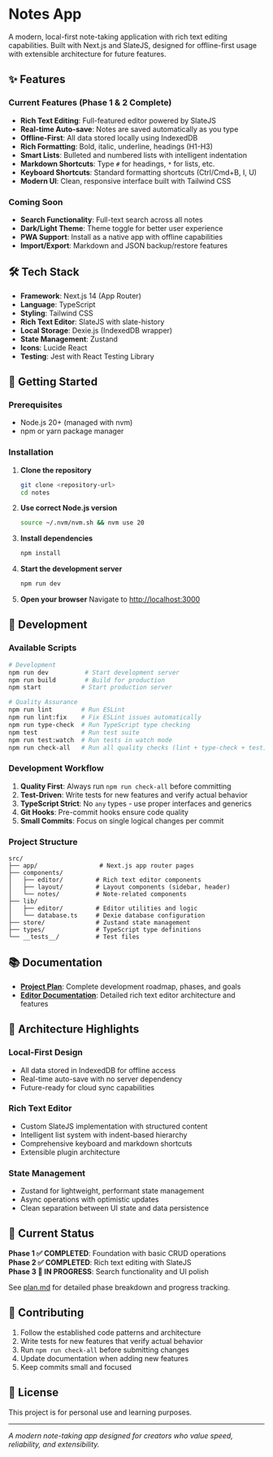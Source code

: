 # Notes App

A modern, local-first note-taking application with rich text editing capabilities. Built with Next.js and SlateJS, designed for offline-first usage with extensible architecture for future features.

## ✨ Features

### Current Features (Phase 1 & 2 Complete)
- **Rich Text Editing**: Full-featured editor powered by SlateJS
- **Real-time Auto-save**: Notes are saved automatically as you type
- **Offline-First**: All data stored locally using IndexedDB
- **Rich Formatting**: Bold, italic, underline, headings (H1-H3)
- **Smart Lists**: Bulleted and numbered lists with intelligent indentation
- **Markdown Shortcuts**: Type `#` for headings, `*` for lists, etc.
- **Keyboard Shortcuts**: Standard formatting shortcuts (Ctrl/Cmd+B, I, U)
- **Modern UI**: Clean, responsive interface built with Tailwind CSS

### Coming Soon
- **Search Functionality**: Full-text search across all notes
- **Dark/Light Theme**: Theme toggle for better user experience
- **PWA Support**: Install as a native app with offline capabilities
- **Import/Export**: Markdown and JSON backup/restore features

## 🛠️ Tech Stack

- **Framework**: Next.js 14 (App Router)
- **Language**: TypeScript
- **Styling**: Tailwind CSS
- **Rich Text Editor**: SlateJS with slate-history
- **Local Storage**: Dexie.js (IndexedDB wrapper)
- **State Management**: Zustand
- **Icons**: Lucide React
- **Testing**: Jest with React Testing Library

## 🚀 Getting Started

### Prerequisites

- Node.js 20+ (managed with nvm)
- npm or yarn package manager

### Installation

1. **Clone the repository**
   ```bash
   git clone <repository-url>
   cd notes
   ```

2. **Use correct Node.js version**
   ```bash
   source ~/.nvm/nvm.sh && nvm use 20
   ```

3. **Install dependencies**
   ```bash
   npm install
   ```

4. **Start the development server**
   ```bash
   npm run dev
   ```

5. **Open your browser**
   Navigate to [http://localhost:3000](http://localhost:3000)

## 📝 Development

### Available Scripts

```bash
# Development
npm run dev          # Start development server
npm run build        # Build for production
npm start           # Start production server

# Quality Assurance
npm run lint        # Run ESLint
npm run lint:fix    # Fix ESLint issues automatically
npm run type-check  # Run TypeScript type checking
npm test            # Run test suite
npm run test:watch  # Run tests in watch mode
npm run check-all   # Run all quality checks (lint + type-check + test)
```

### Development Workflow

1. **Quality First**: Always run `npm run check-all` before committing
2. **Test-Driven**: Write tests for new features and verify actual behavior
3. **TypeScript Strict**: No `any` types - use proper interfaces and generics
4. **Git Hooks**: Pre-commit hooks ensure code quality
5. **Small Commits**: Focus on single logical changes per commit

### Project Structure

```
src/
├── app/                 # Next.js app router pages
├── components/
│   ├── editor/         # Rich text editor components
│   ├── layout/         # Layout components (sidebar, header)
│   └── notes/          # Note-related components
├── lib/
│   ├── editor/         # Editor utilities and logic
│   └── database.ts     # Dexie database configuration
├── store/              # Zustand state management
├── types/              # TypeScript type definitions
└── __tests__/          # Test files
```

## 📚 Documentation

- **[Project Plan](plan.md)**: Complete development roadmap, phases, and goals
- **[Editor Documentation](src/lib/editor/editor.md)**: Detailed rich text editor architecture and features

## 🔧 Architecture Highlights

### Local-First Design
- All data stored in IndexedDB for offline access
- Real-time auto-save with no server dependency
- Future-ready for cloud sync capabilities

### Rich Text Editor
- Custom SlateJS implementation with structured content
- Intelligent list system with indent-based hierarchy
- Comprehensive keyboard and markdown shortcuts
- Extensible plugin architecture

### State Management
- Zustand for lightweight, performant state management
- Async operations with optimistic updates
- Clean separation between UI state and data persistence

## 🎯 Current Status

**Phase 1 ✅ COMPLETED**: Foundation with basic CRUD operations  
**Phase 2 ✅ COMPLETED**: Rich text editing with SlateJS  
**Phase 3 🚧 IN PROGRESS**: Search functionality and UI polish

See [plan.md](plan.md) for detailed phase breakdown and progress tracking.

## 🤝 Contributing

1. Follow the established code patterns and architecture
2. Write tests for new features that verify actual behavior
3. Run `npm run check-all` before submitting changes
4. Update documentation when adding new features
5. Keep commits small and focused

## 📄 License

This project is for personal use and learning purposes.

---

*A modern note-taking app designed for creators who value speed, reliability, and extensibility.*
